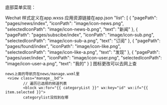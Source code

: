 底部菜单实现：
<!-- 底部视图 -->
<view class="weui-footer">
 <!-- 链接到微信的导航器 -->
        <navigator url="" class="weui-footer__link">Wechat</navigator>
样式定义在app.wxss
应用资源链接在app.json
"list": [
      {
        "pagePath": "pages/news/index",
        "iconPath": "image/icon-news.png",
        "selectedIconPath": "image/icon-news-b.png",
        "text": "新闻"
      },
      {
        "pagePath": "pages/subscibe/index",
        "iconPath": "image/icon-sub.png",
        "selectedIconPath": "image/icon-sub-a.png",
        "text": "订阅"
      },
      {
        "pagePath": "pages/found/index",
        "iconPath": "image/icon-like.png",
        "selectedIconPath": "image/icon-like-a.png",
        "text": "发现"
      },
      {
        "pagePath": "pages/user/index",
        "iconPath": "image/icon-user.png",
        "selectedIconPath": "image/icon-user-a.png",
        "text": "我的"
      }
    ]
图标更改可以去网上查

    news上面的导航页在news/manage.wxml里
     <view class="manage__bd">
            // 遍历已选择的频道列表
            <block wx:for="{{ categoryList }}" wx:key="id" wx:if="{{ item.selected }}">
            categorylist没找到在哪


